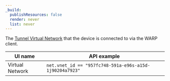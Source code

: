 ```yaml
---
_build:
  publishResources: false
  render: never
  list: never
---
```


The [Tunnel Virtual Network](/cloudflare-one/connections/connect-networks/private-net/cloudflared/tunnel-virtual-networks/) that the device is connected to via the WARP client.

| UI name         | API example                                             |
| --------------- | ------------------------------------------------------- |
| Virtual Network | `net.vnet_id == "957fc748-591a-e96s-a15d-1j90204a7923"` |
